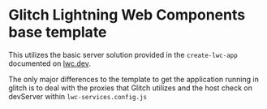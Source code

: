 # Glitch Lightning Web Components base template
This utilizes the basic server solution provided in the `create-lwc-app` documented on [lwc.dev](https://lwc.dev).

The only major differences to the template to get the application running in glitch is to deal with the proxies that Glitch utilizes and the host check on devServer within `lwc-services.config.js`
